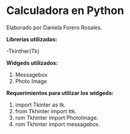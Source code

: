 # **Calculadora en Python**

Elaborado por Daniela Forero Rosales.

**Librerías utilizadas:**

 -Tkinther(Tk)

**Widgeds utilizados:**

1. Messagebox
2. Photo Image

**Requerimientos para utilizar los widgeds:**
1. import Tkinter as tk.
2. from Tkhinter import ttk.
3. rom Tkhinter import PhotoImage. 
4. rom Tkhinter import messagebox.
